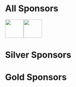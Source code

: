 <!-- This file is used for integration testing and should not be modified without changes to integration.yml first. -->

# All Sponsors

<!-- sponsors --><a href="https://github.com/JamesIves"><img src="https://github.com/JamesIves.png" width="60px" alt="" /></a><a href="https://github.com/MontezumaIves"><img src="https://github.com/MontezumaIves.png" width="60px" alt="" /></a><!-- sponsors -->

# Silver Sponsors

<!-- silver -->
<!-- silver -->

# Gold Sponsors

<!-- gold -->
<!-- gold -->
